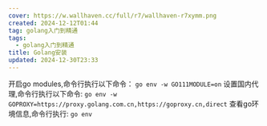 ```yaml
---
cover: https://w.wallhaven.cc/full/r7/wallhaven-r7xymm.png
created: 2024-12-12T01:44
tag: golang入门到精通
tags:
  - golang入门到精通
title: Golang安装
updated: 2024-12-30T23:33
---
```



开启go modules,命令行执行以下命令：
`go env -w GO111MODULE=on`
设置国内代理,命令行执行以下命令:
`go env -w GOPROXY=https://proxy.golang.com.cn,https://goproxy.cn,direct`
查看go环境信息,命令行执行:
`go env`